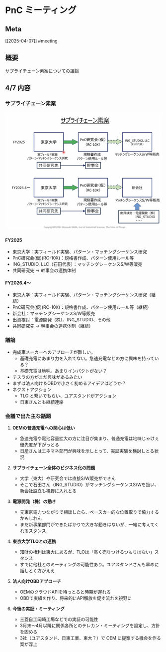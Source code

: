 # PnC ミーティング

## Meta

[[2025-04-07]]
#meeting

## 概要

サプライチェーン素案についての議論

## 4/7 内容

### サプライチェーン素案

![](i/%E3%82%B9%E3%82%AF%E3%83%AA%E3%83%BC%E3%83%B3%E3%82%B7%E3%83%A7%E3%83%83%E3%83%88%202025-04-07%2016.09.46.png)

#### FY2025
- 東京大学：実フィールド実験、パターン・マッチングシーケンス研究
- PnC研究会(仮)(RC-10X)：規格書作成、パターン使用ルール等
- ING_STUDIO, LLC（石田代表）：マッチングシーケンスS/W等販売
- 共同研究先 → 幹事会の連携体制

#### FY2026.4〜
- 東京大学：実フィールド実験、パターン・マッチングシーケンス研究（継続）
- PnC研究会(仮)(RC-10X)：規格書作成、パターン使用ルール等（継続）
- 新会社：マッチングシーケンスS/W等販売
- 出資検討：電源開発（株）、ING_STUDIO、その他
- 共同研究先 → 幹事会の連携体制（継続）

### 議論

- 完成車メーカーへのアプローチが難しい。
	- 基礎充電にあまり力を入れてない。急速充電などの方に興味を持っている？
	- 基礎充電は地味。あまりインパクトがない？
- テスラの方がまだ興味があるみたい
- まずは法人向け＆OBDで小さく初めるアイデアはどうか？
- ネクストアクション
	- TLO と繋いでもらい、ユアスタンドがアクション
	- 日東さんとも継続連絡

### 会議で出た主な話題

1. **OEMの普通充電への関心は低い**  
   - 急速充電や電池容量拡大の方に注目が集まり、普通充電は地味じゃけぇ優先度が下がっとる  
   - 日産さんはエネマネ部門が興味を示しとって、実証実験を検討しとる状況  

2. **サプライチェーン全体のビジネス化の問題**  
   - 大学（東大）や研究会では直接S/W販売ができん  
   - そこで石田さん（ING_STUDIO）がマッチングシーケンスS/Wを扱い、新会社設立も視野に入れとる  

3. **電源開発（株）の動き**  
   - 元東京電力つながりで相談したら、ペースカー的な位置取りで協力するかもしれん  
   - まだ新事業部門ができたばかりで大きな動きはないが、一緒に考えてくれるスタンス  

4. **東京大学TLOとの連携**  
   - 知財の権利は東大にあるが、TLOは「高く売りつけるつもりはない」スタンス  
   - すでに他社とのミーティングの可能性あり。ユアスタンドさんも早めに話しとく方がええ  

5. **法人向けOBDアプローチ**  
   - OEMのクラウドAPIを待っとると時期が遅れる  
   - OBDで実績を作り、将来的にAPI解放を促す流れを視野に  

6. **今後の実証・ミーティング**  
   - 三菱自工岡崎工場などでの実証の可能性  
   - 3月末〜4月以降に関係各所とのテレカン・ミーティングを設定し、方針を固める  
   - 3社（ユアスタンド、日東工業、東大？）で OEM に提案する機会を作る案が浮上  
